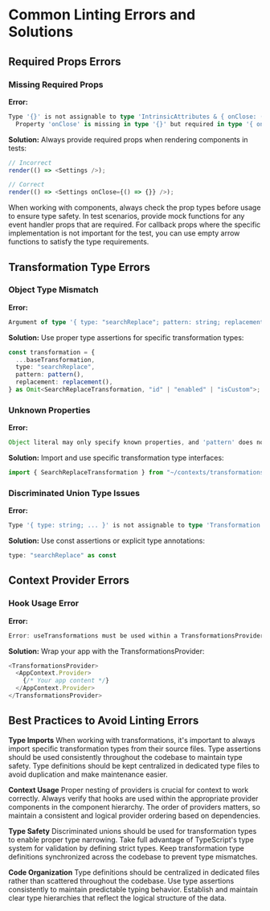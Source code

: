 # Common Linting Errors and Solutions

## Required Props Errors

### Missing Required Props

**Error:**
```typescript
Type '{}' is not assignable to type 'IntrinsicAttributes & { onClose: () => void; }'.
  Property 'onClose' is missing in type '{}' but required in type '{ onClose: () => void; }'.
```

**Solution:**
Always provide required props when rendering components in tests:
```typescript
// Incorrect
render(() => <Settings />);

// Correct
render(() => <Settings onClose={() => {}} />);
```

When working with components, always check the prop types before usage to ensure type safety. In test scenarios, provide mock functions for any event handler props that are required. For callback props where the specific implementation is not important for the test, you can use empty arrow functions to satisfy the type requirements.

## Transformation Type Errors

### Object Type Mismatch

**Error:**
```typescript
Argument of type '{ type: "searchReplace"; pattern: string; replacement: string; }' is not assignable to parameter of type 'Omit<Transformation, "id" | "enabled" | "isCustom">'.
```

**Solution:**
Use proper type assertions for specific transformation types:
```typescript
const transformation = {
  ...baseTransformation,
  type: "searchReplace",
  pattern: pattern(),
  replacement: replacement(),
} as Omit<SearchReplaceTransformation, "id" | "enabled" | "isCustom">;
```

### Unknown Properties

**Error:**
```typescript
Object literal may only specify known properties, and 'pattern' does not exist in type 'Omit<Transformation, "id" | "enabled" | "isCustom">'
```

**Solution:**
Import and use specific transformation type interfaces:
```typescript
import { SearchReplaceTransformation } from "~/contexts/transformations";
```

### Discriminated Union Type Issues

**Error:**
```typescript
Type '{ type: string; ... }' is not assignable to type 'Transformation'.
```

**Solution:**
Use const assertions or explicit type annotations:
```typescript
type: "searchReplace" as const
```

## Context Provider Errors

### Hook Usage Error

**Error:**
```typescript
Error: useTransformations must be used within a TransformationsProvider
```

**Solution:**
Wrap your app with the TransformationsProvider:
```typescript
<TransformationsProvider>
  <AppContext.Provider>
    {/* Your app content */}
  </AppContext.Provider>
</TransformationsProvider>
```
## Best Practices to Avoid Linting Errors

**Type Imports**
When working with transformations, it's important to always import specific transformation types from their source files. Type assertions should be used consistently throughout the codebase to maintain type safety. Type definitions should be kept centralized in dedicated type files to avoid duplication and make maintenance easier.

**Context Usage** 
Proper nesting of providers is crucial for context to work correctly. Always verify that hooks are used within the appropriate provider components in the component hierarchy. The order of providers matters, so maintain a consistent and logical provider ordering based on dependencies.

**Type Safety**
Discriminated unions should be used for transformation types to enable proper type narrowing. Take full advantage of TypeScript's type system for validation by defining strict types. Keep transformation type definitions synchronized across the codebase to prevent type mismatches.

**Code Organization**
Type definitions should be centralized in dedicated files rather than scattered throughout the codebase. Use type assertions consistently to maintain predictable typing behavior. Establish and maintain clear type hierarchies that reflect the logical structure of the data.
